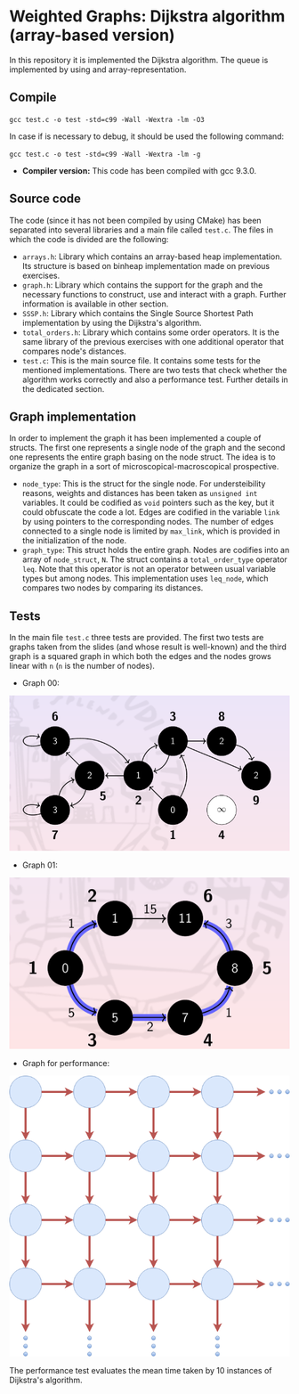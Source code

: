 # Weighted Graphs: Dijkstra algorithm (array-based version)

In this repository it is implemented the Dijkstra algorithm. The queue is implemented by using and array-representation.

## Compile

`gcc test.c -o test -std=c99 -Wall -Wextra -lm -O3`

In case if is necessary to debug, it should be used the following command:

`gcc test.c -o test -std=c99 -Wall -Wextra -lm -g`

* **Compiler version:** This code has been compiled with gcc 9.3.0.

## Source code

The code (since it has not been compiled by using CMake) has been separated into several libraries and a main file called `test.c`. The files in which the code is divided are the following:

* `arrays.h`: Library which contains an array-based heap implementation. Its structure is based on binheap implementation made on previous exercises.
* `graph.h`: Library which contains the support for the graph and the necessary functions to construct, use and interact with a graph. Further information is available in other section.
* `SSSP.h`: Library which contains the Single Source Shortest Path implementation by using the Dijkstra's algorithm.
* `total_orders.h`: Library which contains some order operators. It is the same library of the previous exercises with one additional operator that compares node's distances.
* `test.c`: This is the main source file. It contains some tests for the mentioned implementations. There are two tests that check whether the algorithm works correctly and also a performance test. Further details in the dedicated section.

## Graph implementation

In order to implement the graph it has been implemented a couple of structs. The first one represents a single node of the graph and the second one represents the entire graph basing on the node struct. The idea is to organize the graph in a sort of microscopical-macroscopical prospective.

* `node_type`:  This is the struct for the single node. For understeibility reasons, weights and distances has been taken as `unsigned int` variables. It could be codified as `void` pointers such as the key, but it could obfuscate the code a lot. Edges are codified in the variable `link` by using pointers to the corresponding nodes. The number of edges connected to a single node is limited by `max_link`, which is provided in the initialization of the node.
* `graph_type`: This struct holds the entire graph. Nodes are codifies into an array of `node_struct`, `N`. The struct contains a `total_order_type` operator `leq`. Note that this operator is not an operator between usual variable types but among nodes. This implementation uses `leq_node`, which compares two nodes by comparing its distances.

## Tests

In the main file `test.c` three tests are provided. The first two tests are graphs taken from the slides (and whose result is well-known) and the third graph is a squared graph in which both the edges and the nodes grows linear with `n` (`n` is the number of nodes). 

* Graph 00:

![test_0](./img/test_0.png)

* Graph 01:

![test_1](./img/test_1.png)

* Graph for performance:

![test_performance](./img/test_performance.png)

The performance test evaluates the mean time taken by 10 instances of Dijkstra's algorithm.